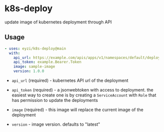 # k8s-deploy

update image of kubernetes deployment through API

## Usage

```yml
- uses: eyzi/k8s-deploy@main
  with:
    api_url: https://example.com/apis/apps/v1/namespaces/default/deployments/sample-app
    api_token: example.Bearer.Token
    image: sample-image
    version: 1.0.0
```

- `api_url` (required) - kubernetes API url of the deployment

- `api_token` (required) - a jsonwebtoken with access to deployment.
  the easiest way to create one is by creating a `ServiceAccount` with
  `Role` that has permission to update the deployments

- `image` (required) - this image will replace the current image of the
  deployment

- `version` - image version. defaults to "latest"
